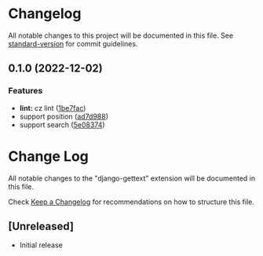 # Changelog

All notable changes to this project will be documented in this file. See [standard-version](https://github.com/conventional-changelog/standard-version) for commit guidelines.

## 0.1.0 (2022-12-02)


### Features

* **lint:** cz lint ([1be7fac](https://github.com/runningzyp/django-gettext/commit/1be7fac0ec5e00ec10e59d1284378cf88375fba7))
* support position ([ad7d988](https://github.com/runningzyp/django-gettext/commit/ad7d988909025a504f329760834098edb22d37f2))
* support search ([5e08374](https://github.com/runningzyp/django-gettext/commit/5e08374b40848fc1eb96bc62b509adc245b5796f))

# Change Log

All notable changes to the "django-gettext" extension will be documented in this file.

Check [Keep a Changelog](http://keepachangelog.com/) for recommendations on how to structure this file.

## [Unreleased]

- Initial release